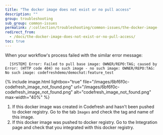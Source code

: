 ```yaml
---
title: "The docker image does not exist or no pull access"
description: ""
group: troubleshooting
sub_group: common-issues
permalink: /:collection/troubleshooting/common-issues/the-docker-image-does-not-exist-or-no-pull-access/
redirect_from:
  - /docs/the-docker-image-does-not-exist-or-no-pull-access/
toc: true
---
```

When your workflow's process failed with the similar error message: 

      [SYSTEM] Error: Failed to pull base image: OWNER/REPO:TAG; caused by Error: (HTTP code 404) no such image - no such image: OWNER/REPO:TAG: No such image: codefreshdemo/demochat:feature_test

{% include 
image.html 
lightbox="true" 
file="/images/6bf6f0c-codefresh_image_not_found.png" 
url="/images/6bf6f0c-codefresh_image_not_found.png"
alt="codefresh_image_not_found.png" 
max-width="40%"
%}

1. If this docker image was created in Codefresh and hasn't been pushed to docker registry. Go to the tab `Images` and check the tag and name of this image.
2. If this docker image was pushed to docker registry. Go to the Integration page and check that you integrated with this docker registry.
